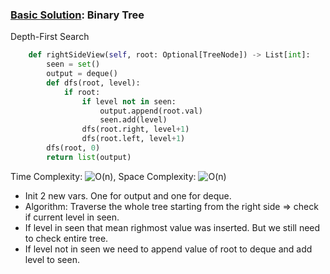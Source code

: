 ### [Basic Solution](/BinaryTree/BinaryTreeRightSideView/basic_sol.py): Binary Tree

Depth-First Search

```python
    def rightSideView(self, root: Optional[TreeNode]) -> List[int]:
        seen = set()
        output = deque()
        def dfs(root, level):
            if root:
                if level not in seen:
                    output.append(root.val)
                    seen.add(level)
                dfs(root.right, level+1)
                dfs(root.left, level+1)
        dfs(root, 0)
        return list(output)
```

Time Complexity: ![O(n)](<https://latex.codecogs.com/svg.image?\inline&space;O(n)>), Space Complexity: ![O(n)](<https://latex.codecogs.com/svg.image?\inline&space;O(n)>)

- Init 2 new vars. One for output and one for deque. 
- Algorithm: Traverse the whole tree starting from the right side => check if current level in seen.
- If level in seen that mean righmost value was inserted. But we still need to check entire tree. 
- If level not in seen we need to append value of root to deque and add level to seen.